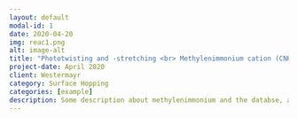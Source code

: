 ```yaml
---
layout: default
modal-id: 1
date: 2020-04-20
img: reac1.png
alt: image-alt
title: "Phototwisting and -stretching <br> Methylenimmonium cation (CNH<sub>4</sub>)"
project-date: April 2020
client: Westermayr
category: Surface Hopping
categories: [example]
description: Some description about methylenimmonium and the databse, and what excited state chemistry this molecule shows ... Lorem ipsum dolor sit amet, consetetur sadipscing elitr, sed diam nonumy eirmod tempor invidunt ut labore et dolore magna aliquyam erat, sed diam voluptua. At vero eos et accusam et justo duo dolores et ea rebum. Stet clita kasd gubergren, no sea takimata sanctus est Lorem ipsum dolor sit amet. Lorem ipsum dolor sit amet, consetetur sadipscing elitr, sed diam nonumy eirmod tempor invidunt ut labore et dolore magna aliquyam erat, sed diam voluptua. At vero eos et accusam et justo duo dolores et ea rebum. Stet clita kasd gubergren, no sea takimata sanctus est Lorem ipsum dolor sit amet.
---
```

